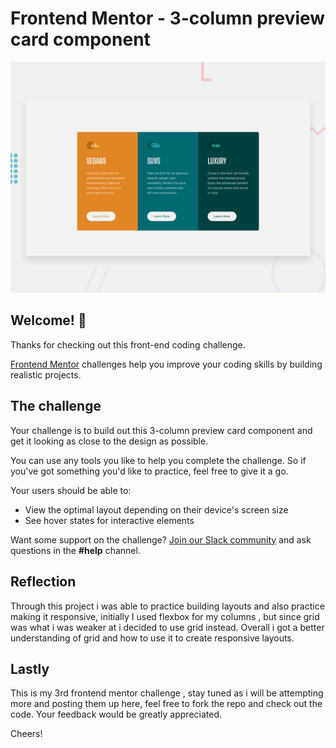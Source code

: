 # Frontend Mentor - 3-column preview card component

![Design preview for the 3-column preview card component coding challenge](./design/desktop-preview.jpg)

## Welcome! 👋

Thanks for checking out this front-end coding challenge.

[Frontend Mentor](https://www.frontendmentor.io) challenges help you improve your coding skills by building realistic projects.

## The challenge

Your challenge is to build out this 3-column preview card component and get it looking as close to the design as possible.

You can use any tools you like to help you complete the challenge. So if you've got something you'd like to practice, feel free to give it a go.

Your users should be able to:

- View the optimal layout depending on their device's screen size
- See hover states for interactive elements

Want some support on the challenge? [Join our Slack community](https://www.frontendmentor.io/slack) and ask questions in the **#help** channel.

## Reflection

Through this project i was able to practice building layouts and also practice making it responsive, initially I used flexbox for my columns , but since grid was what i was weaker at i decided to use grid instead. Overall i got a better understanding of grid and how to use it to create responsive layouts.

## Lastly

This is my 3rd frontend mentor challenge , stay tuned as i will be attempting more and posting them up here, feel free to fork the repo and check out the code. Your feedback would be greatly appreciated.

Cheers!
